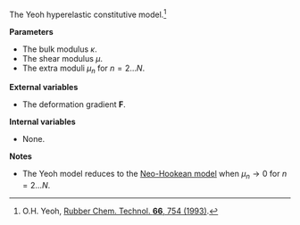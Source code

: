 The Yeoh hyperelastic constitutive model.[^1]

**Parameters**
- The bulk modulus $`\kappa`$.
- The shear modulus $`\mu`$.
- The extra moduli $`\mu_n`$ for $`n=2\ldots N`$.

**External variables**
- The deformation gradient $`\mathbf{F}`$.

**Internal variables**
- None.

**Notes**
- The Yeoh model reduces to the [Neo-Hookean model](super::NeoHookean) when $`\mu_n\to 0`$ for $`n=2\ldots N`$.

[^1]: O.H. Yeoh, [Rubber Chem. Technol. **66**, 754 (1993)](https://doi.org/10.5254/1.3538343).
